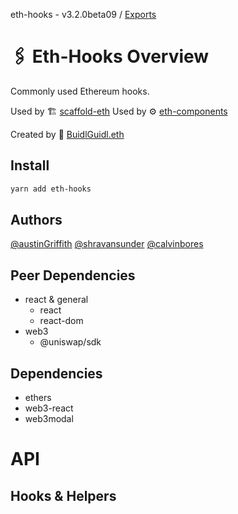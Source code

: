 eth-hooks - v3.2.0beta09 / [Exports](modules.md)

# 🖇 Eth-Hooks Overview

Commonly used Ethereum hooks.

Used by 🏗 [scaffold-eth](https://github.com/scaffold-eth/scaffold-eth)
Used by ⚙ [eth-components](https://github.com/scaffold-eth/eth-components)

Created by 🏰 [BuidlGuidl.eth](https://BuidlGuidl.com)

## Install

```sh
yarn add eth-hooks
```

## Authors

[@austinGriffith](https://github.com/austintgriffith)
[@shravansunder](https://github.com/ShravanSunder)
[@calvinbores](https://github.com/calvbore)

## Peer Dependencies

- react & general
  - react
  - react-dom
- web3
  - @uniswap/sdk

## Dependencies

- ethers
- web3-react
- web3modal

# API

## Hooks &amp; Helpers
